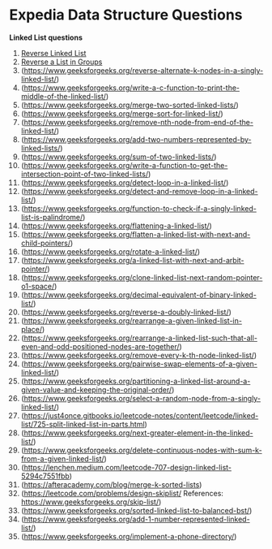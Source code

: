 # Expedia Data Structure Questions

**Linked List questions**
1. [Reverse Linked List](https://www.geeksforgeeks.org/reverse-a-linked-list/)
2. [Reverse a List in Groups](https://www.geeksforgeeks.org/reverse-a-list-in-groups-of-given-size/)
3. (https://www.geeksforgeeks.org/reverse-alternate-k-nodes-in-a-singly-linked-list/)
4. (https://www.geeksforgeeks.org/write-a-c-function-to-print-the-middle-of-the-linked-list/)
5. (https://www.geeksforgeeks.org/merge-two-sorted-linked-lists/)
6. (https://www.geeksforgeeks.org/merge-sort-for-linked-list/)
7. (https://www.geeksforgeeks.org/remove-nth-node-from-end-of-the-linked-list/)
8. (https://www.geeksforgeeks.org/add-two-numbers-represented-by-linked-lists/)
9. (https://www.geeksforgeeks.org/sum-of-two-linked-lists/)
10. (https://www.geeksforgeeks.org/write-a-function-to-get-the-intersection-point-of-two-linked-lists/)
11. (https://www.geeksforgeeks.org/detect-loop-in-a-linked-list/)
12. (https://www.geeksforgeeks.org/detect-and-remove-loop-in-a-linked-list/)
13. (https://www.geeksforgeeks.org/function-to-check-if-a-singly-linked-list-is-palindrome/)
14. (https://www.geeksforgeeks.org/flattening-a-linked-list/)
15. (https://www.geeksforgeeks.org/flatten-a-linked-list-with-next-and-child-pointers/)
16. (https://www.geeksforgeeks.org/rotate-a-linked-list/)
17. (https://www.geeksforgeeks.org/a-linked-list-with-next-and-arbit-pointer/)
18. (https://www.geeksforgeeks.org/clone-linked-list-next-random-pointer-o1-space/)
19. (https://www.geeksforgeeks.org/decimal-equivalent-of-binary-linked-list/)
20. (https://www.geeksforgeeks.org/reverse-a-doubly-linked-list/)
21. (https://www.geeksforgeeks.org/rearrange-a-given-linked-list-in-place/)
22. (https://www.geeksforgeeks.org/rearrange-a-linked-list-such-that-all-even-and-odd-positioned-nodes-are-together/)
23. (https://www.geeksforgeeks.org/remove-every-k-th-node-linked-list/)
24. (https://www.geeksforgeeks.org/pairwise-swap-elements-of-a-given-linked-list/)
25. (https://www.geeksforgeeks.org/partitioning-a-linked-list-around-a-given-value-and-keeping-the-original-order/)
26. (https://www.geeksforgeeks.org/select-a-random-node-from-a-singly-linked-list/)
27. (https://just4once.gitbooks.io/leetcode-notes/content/leetcode/linked-list/725-split-linked-list-in-parts.html)
28. (https://www.geeksforgeeks.org/next-greater-element-in-the-linked-list/)
29. (https://www.geeksforgeeks.org/delete-continuous-nodes-with-sum-k-from-a-given-linked-list/)
30. (https://lenchen.medium.com/leetcode-707-design-linked-list-5294c7551fbb)
31. (https://afteracademy.com/blog/merge-k-sorted-lists)
32. (https://leetcode.com/problems/design-skiplist/  References: https://www.geeksforgeeks.org/skip-list/)
33. (https://www.geeksforgeeks.org/sorted-linked-list-to-balanced-bst/)
34. (https://www.geeksforgeeks.org/add-1-number-represented-linked-list/)
35. (https://www.geeksforgeeks.org/implement-a-phone-directory/)